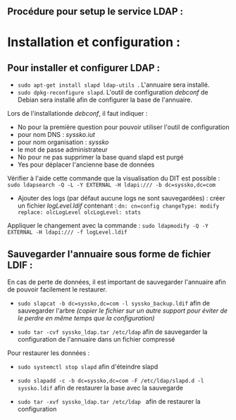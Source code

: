 ## Procédure pour setup le service LDAP : 

# Installation et configuration : 

 ## Pour installer et configurer LDAP : 

-  `sudo apt-get install slapd ldap-utils `. L'annuaire sera installé.
- `sudo dpkg-reconfigure slapd`. L'outil de configuration *debconf* de Debian sera installé afin de configurer la base de l'annuaire.

Lors de l'installationde *debconf*, il faut indiquer : 
- No pour la première question pour pouvoir utiliser l'outil de configuration
- pour nom DNS : *syssko.iut*
- pour nom organisation : *syssko*
- le mot de passe administrateur
- No pour ne pas supprimer la base quand slapd est purgé
- Yes pour déplacer l'ancienne base de données

Vérifier à l'aide cette commande que la visualisation du DIT est possible : `sudo ldapsearch -Q -L -Y EXTERNAL -H ldapi:/// -b dc=syssko,dc=com`

- Ajouter des logs (par défaut aucune logs ne sont sauvegardées) : créer un fichier *logLevel.ldif* contenant : 
`dn: cn=config
changeType: modify
replace: olcLogLevel
olcLogLevel: stats`

Appliquer le changement avec la commande : `sudo ldapmodify -Q -Y EXTERNAL -H ldapi:/// -f logLevel.ldif`

## Sauvegarder l'annuaire sous forme de fichier LDIF :

En cas de perte de données, il est important de sauvegarder l'annuaire afin de pouvoir facilement le restaurer.

- `sudo slapcat -b dc=syssko,dc=com -l syssko_backup.ldif` afin de sauvegarder l'arbre *(copier le fichier sur un autre support pour éviter de le perdre en même temps que la configuration)*

- `sudo tar -cvf syssko_ldap.tar /etc/ldap` afin de sauvegarder la configuration de l'annuaire dans un fichier compressé

Pour restaurer les données : 

- `sudo systemctl stop slapd` afin d'éteindre slapd

- `sudo slapadd -c -b dc=syssko,dc=com -F /etc/ldap/slapd.d -l syssko.ldif` afin de restaurer la base avec la sauvegarde

- `sudo tar -xvf syssko_ldap.tar /etc/ldap ` afin de restaurer la configuration